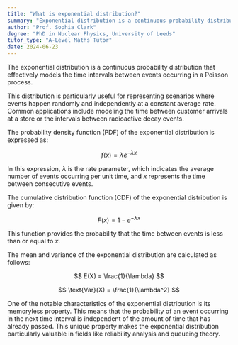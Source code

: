 ```yaml
---
title: "What is exponential distribution?"
summary: "Exponential distribution is a continuous probability distribution that models the time between events in a Poisson process."
author: "Prof. Sophia Clark"
degree: "PhD in Nuclear Physics, University of Leeds"
tutor_type: "A-Level Maths Tutor"
date: 2024-06-23
---
```


The exponential distribution is a continuous probability distribution that effectively models the time intervals between events occurring in a Poisson process.

This distribution is particularly useful for representing scenarios where events happen randomly and independently at a constant average rate. Common applications include modeling the time between customer arrivals at a store or the intervals between radioactive decay events.

The probability density function (PDF) of the exponential distribution is expressed as:

$$
f(x) = \lambda e^{-\lambda x}
$$

In this expression, $\lambda$ is the rate parameter, which indicates the average number of events occurring per unit time, and $x$ represents the time between consecutive events.

The cumulative distribution function (CDF) of the exponential distribution is given by:

$$
F(x) = 1 - e^{-\lambda x}
$$

This function provides the probability that the time between events is less than or equal to $x$.

The mean and variance of the exponential distribution are calculated as follows:

$$
E(X) = \frac{1}{\lambda}
$$

$$
\text{Var}(X) = \frac{1}{\lambda^2}
$$

One of the notable characteristics of the exponential distribution is its memoryless property. This means that the probability of an event occurring in the next time interval is independent of the amount of time that has already passed. This unique property makes the exponential distribution particularly valuable in fields like reliability analysis and queueing theory.
    